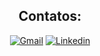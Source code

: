
<!-- Padrão para inserção badges:
[![NomedoBadge](link do badge, layout, icone)](link para onde o badge irá direcionar)
[![Youtube](linkIconeYoutube)](SiteDoMeuYoutube) [![]()]()
-->
<span align= "center">
  
 ## Contatos:
[![Gmail](https://img.shields.io/badge/Gmail-D14836?style=for-the-badge&logo=gmail&logoColor=white)](mailto:bvsdamasceno@gmail.com)
[![Linkedin](https://img.shields.io/badge/LinkedIn-0077B5?style=for-the-badge&logo=linkedin&logoColor=white)](https://www.linkedin.com/in/bvsdamasceno/)
  
  </span>
